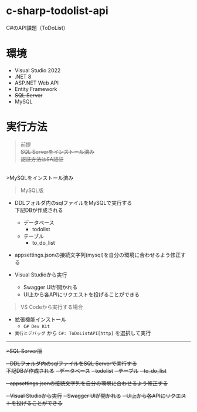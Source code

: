 # c-sharp-todolist-api
C#のAPI課題（ToDoList）

# 環境
- Visual Studio 2022
- .NET 8
- ASP.NET Web API
- Entity Framework
- ~~SQL Server~~
- MySQL

# 実行方法
>前提\
~~SQL Serverをインストール済み~~ <br>
~~認証方法はSA認証~~
<br>
>MySQLをインストール済み

>MySQL版

- DDLフォルダ内のsqlファイルをMySQLで実行する\
下記DBが作成される
  - データベース
    - todolist
  - テーブル
    - to_do_list

- appsettings.jsonの接続文字列(mysql)を自分の環境に合わせるよう修正する

- Visual Studioから実行
  - Swagger UIが開かれる
  - UI上から各APIにリクエストを投げることができる

>VS Codeから実行する場合
- 拡張機能インストール
  - `C# Dev Kit`
- `実行とデバッグ` から `C#: ToDoListAPI[http]` を選択して実行

---


~~>SQL Server版~~

~~- DDLフォルダ内のsqlファイルをSQL Serverで実行する\
下記DBが作成される~~
  ~~- データベース~~
   ~~- todolist~~
  ~~- テーブル~~
    ~~- to_do_list~~

~~- appsettings.jsonの接続文字列を自分の環境に合わせるよう修正する~~

~~- Visual Studioから実行~~
  ~~- Swagger UIが開かれる~~
  ~~- UI上から各APIにリクエストを投げることができる~~


